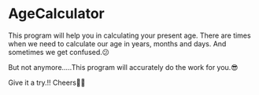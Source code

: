 # AgeCalculator
This program will help you in calculating your present age. There are times when we need to calculate our age in years, months and days.
And sometimes we get confused.😕

But not anymore.....This program will accurately do the work for you.😎 

Give it a try.!! Cheers🥳🥳
